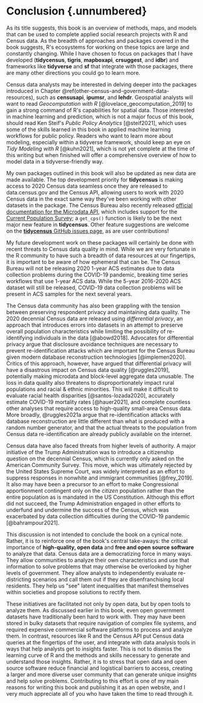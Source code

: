 # Conclusion {.unnumbered}

As its title suggests, this book is an overview of methods, maps, and models that can be used to complete applied social research projects with R and Census data. As the breadth of approaches and packages covered in the book suggests, R's ecosystems for working on these topics are large and constantly changing. While I have chosen to focus on packages that I have developed (**tidycensus**, **tigris**, **mapboxapi**, **crsuggest**, and **idbr**) and frameworks like **tidyverse** and **sf** that integrate with those packages, there are many other directions you could go to learn more.

Census data analysts may be interested in delving deeper into the packages introduced in Chapter \@ref(other-census-and-government-data-resources), such as **censusapi**, **ipumsr**, and **lehdr**. Geospatial analysts will want to read *Geocomputation with R* [@lovelace_geocomputation_2019] to gain a strong command of R's capabilities for spatial data. Those interested in machine learning and prediction, which is not a major focus of this book, should read Ken Steif's *Public Policy Analytics* [@steif2021], which uses some of the skills learned in this book in applied machine learning workflows for public policy. Readers who want to learn more about modeling, especially within a tidyverse framework, should keep an eye on *Tidy Modeling with R* [@kuhn2021], which is not yet complete at the time of this writing but when finished will offer a comprehensive overview of how to model data in a tidyverse-friendly way.

My own packages outlined in this book will also be updated as new data are made available. The top development priority for **tidycensus** is making access to 2020 Census data seamless once they are released to data.census.gov and the Census API, allowing users to work with 2020 Census data in the exact same way they've been working with other datasets in the package. The Census Bureau also recently released [official documentation for the Microdata API](https://www.census.gov/data/developers/guidance/microdata-api-user-guide.html), which includes support for the [Current Population Survey](https://www.census.gov/programs-surveys/cps.html); a `get_cps()` function is likely to be the next major new feature in **tidycensus**. Other feature suggestions are welcome on the [**tidycensus** GitHub issues page](https://github.com/walkerke/tidycensus/issues), as are user contributions!

My future development work on these packages will certainly be done with recent threats to Census data quality in mind. While we are very fortunate in the R community to have such a breadth of data resources at our fingertips, it is important to be aware of how ephemeral that can be. The Census Bureau will not be releasing 2020 1-year ACS estimates due to data collection problems during the COVID-19 pandemic, breaking time series workflows that use 1-year ACS data. While the 5-year 2016-2020 ACS dataset will still be released, COVID-19 data collection problems will be present in ACS samples for the next several years.

The Census data community has also been grappling with the tension between preserving respondent privacy and maintaining data quality. The 2020 decennial Census data are released using *differential privacy*, an approach that introduces errors into datasets in an attempt to preserve overall population characteristics while limiting the possibility of re-identifying individuals in the data [@abowd2018]. Advocates for differential privacy argue that disclosure avoidance techniques are necessary to prevent re-identification attacks which are important for the Census Bureau given modern database reconstruction technologies [@implemen2020]. Critics of this approach, however, have argued that differential privacy will have a disastrous impact on Census data quality [@ruggles2019], potentially making microdata and block-level aggregate data unusable. The loss in data quality also threatens to disproportionately impact rural populations and racial & ethnic minorities. This will make it difficult to evaluate racial health disparities [@santos-lozada2020], accurately estimate COVID-19 mortality rates [@hauer2021], and complete countless other analyses that require access to high-quality small-area Census data. More broadly, @ruggles2021a argue that re-identification attacks with database reconstruction are little different than what is produced with a random number generator, and that the actual threats to the population from Census data re-identification are already publicly available on the internet.

Census data have also faced threats from higher levels of authority. A major initiative of the Trump Administration was to introduce a citizenship question on the decennial Census, which is currently only asked on the American Community Survey. This move, which was ultimately rejected by the United States Supreme Court, was widely interpreted as an effort to suppress responses in nonwhite and immigrant communities [@frey_2019]. It also may have been a precursor to an effort to make Congressional apportionment contingent only on the *citizen* population rather than the entire population as is mandated in the US Constitution. Although this effort did not succeed, the Trump Administration engaged in other efforts to underfund and undermine the success of the Census, which was exacerbated by data collection difficulties during the COVID-19 pandemic [@bahrampour2021].

This discussion is not intended to conclude the book on a cynical note. Rather, it is to reinforce one of the book's central take-aways: the critical importance of **high-quality, open data** and **free and open source software** to analyze that data. Census data are a democratizing force in many ways. They allow communities to analyze their own characteristics and use that information to solve problems that may otherwise be overlooked by higher levels of government. They allow analysts to independently evaluate re-districting scenarios and call them out if they are disenfranchising local residents. They help us "see" latent inequalities that manifest themselves within societies and propose solutions to rectify them.

These initiatives are facilitated not only by open data, but by open tools to analyze them. As discussed earlier in this book, even open government datasets have traditionally been hard to work with. They may have been stored in bulky datasets that require navigation of complex file systems, and required expensive commercial software platforms to process and analyze them. In contrast, resources like R and the Census API put Census data queries at the fingertips of the user, and integrate with data analysis tools in ways that help analysts get to insights faster. This is not to dismiss the learning curve of R and the methods and skills necessary to generate and understand those insights. Rather, it is to stress that open data and open source software reduce financial and logistical barriers to access, creating a larger and more diverse user community that can generate unique insights and help solve problems. Contributing to this effort is one of my main reasons for writing this book and publishing it as an open website, and I very much appreciate all of you who have taken the time to read through it.
